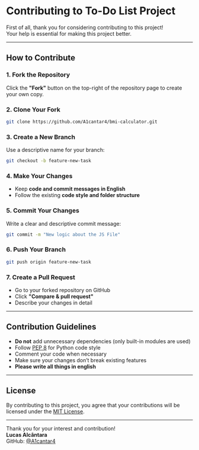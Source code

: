 # Contributing to To-Do List Project

First of all, thank you for considering contributing to this project!  
Your help is essential for making this project better.

---

## How to Contribute

### 1. Fork the Repository
Click the **"Fork"** button on the top-right of the repository page to create your own copy.

### 2. Clone Your Fork
```bash
git clone https://github.com/A1cantar4/bmi-calculator.git
```

### 3. Create a New Branch
Use a descriptive name for your branch:
```bash
git checkout -b feature-new-task
```

### 4. Make Your Changes
- Keep **code and commit messages in English**  
- Follow the existing **code style and folder structure**  

### 5. Commit Your Changes
Write a clear and descriptive commit message:
```bash
git commit -m "New logic about the JS File"
```

### 6. Push Your Branch
```bash
git push origin feature-new-task
```

### 7. Create a Pull Request
- Go to your forked repository on GitHub
- Click **"Compare & pull request"**
- Describe your changes in detail

---

## Contribution Guidelines
- **Do not** add unnecessary dependencies (only built-in modules are used)
- Follow [PEP 8](https://peps.python.org/pep-0008/) for Python code style
- Comment your code when necessary
- Make sure your changes don’t break existing features
- **Please write all things in english**

---

## License
By contributing to this project, you agree that your contributions will be licensed under the [MIT License](LICENSE).

---

Thank you for your interest and contribution!  
**Lucas Alcântara**  
GitHub: [@A1cantar4](https://github.com/A1cantar4)
